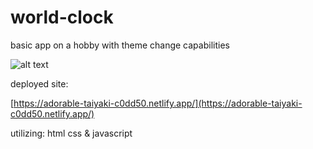 # world-clock
 
basic app on a hobby with theme change capabilities
 
![alt text](https://i.imgur.com/bV1IXdS.png)

deployed site:

[https://adorable-taiyaki-c0dd50.netlify.app/](https://adorable-taiyaki-c0dd50.netlify.app/)

utilizing:
html
css
& javascript
